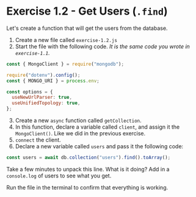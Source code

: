 # Exercise 1.2 - Get Users (`.find`)

Let's create a function that will get the users from the database.

1. Create a new file called `exercise-1.2.js`
2. Start the file with the following code. _It is the same code you wrote in `exercise-1.1`._

```js
const { MongoClient } = require("mongodb");

require("dotenv").config();
const { MONGO_URI } = process.env;

const options = {
  useNewUrlParser: true,
  useUnifiedTopology: true,
};
```

3. Create a new `async` function called `getCollection`.
4. In this function, declare a variable called `client`, and assign it the `MongoClient()`. Like we did in the previous exercise.
5. `connect` the client.
6. Declare a new variable called `users` and pass it the following code:

```js
const users = await db.collection("users").find().toArray();
```

Take a few minutes to unpack this line. What is it doing? Add in a `console.log` of users to see what you get.

Run the file in the terminal to confirm that everything is working.
